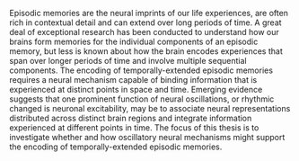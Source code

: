 Episodic memories are the neural imprints of our life experiences, are often rich in contextual detail and can extend over long periods of time. A great deal of exceptional research has been conducted to understand how our brains form memories for the individual components of an episodic memory, but less is known about how the brain encodes experiences that span over longer periods of time and involve multiple sequential components. The encoding of temporally-extended episodic memories requires a neural mechanism capable of binding information that is experienced at distinct points in space and time.  Emerging evidence suggests that one prominent function of neural oscillations, or rhythmic changed is neuronal excitability, may be to associate neural representations distributed across distinct brain regions and integrate information experienced at different points in time.  The focus of this thesis is to investigate whether and how oscillatory neural mechanisms might support the encoding of temporally-extended episodic memories.
